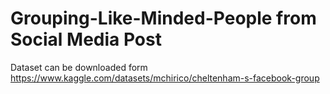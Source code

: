 # Grouping-Like-Minded-People from Social Media Post
Dataset can be downloaded form https://www.kaggle.com/datasets/mchirico/cheltenham-s-facebook-group
